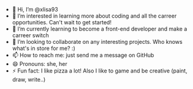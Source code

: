 - 👋 Hi, I’m @xlisa93
- 👀 I’m interested in learning more about coding and all the carreer opportunities. Can't wait to get started!
- 🌱 I’m currently learning to become a front-end developer and make a carreer switch
- 💞️ I’m looking to collaborate on any interesting projects. Who knows what's in store for me? :) 
- 📫 How to reach me: just send me a message on GitHub
- 😄 Pronouns: she, her
- ⚡ Fun fact: I like pizza a lot! Also I like to game and be creative (paint, draw, write..)

<!---
xlisa93/xlisa93 is a ✨ special ✨ repository because its `README.md` (this file) appears on your GitHub profile.
You can click the Preview link to take a look at your changes.
--->
